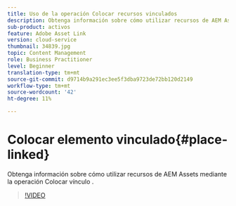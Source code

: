 ```yaml
---
title: Uso de la operación Colocar recursos vinculados
description: Obtenga información sobre cómo utilizar recursos de AEM Assets mediante la operación Colocar vínculo .
sub-product: activos
feature: Adobe Asset Link
version: cloud-service
thumbnail: 34839.jpg
topic: Content Management
role: Business Practitioner
level: Beginner
translation-type: tm+mt
source-git-commit: d9714b9a291ec3ee5f3dba9723de72bb120d2149
workflow-type: tm+mt
source-wordcount: '42'
ht-degree: 11%

---
```



# Colocar elemento vinculado{#place-linked}

Obtenga información sobre cómo utilizar recursos de AEM Assets mediante la operación Colocar vínculo .

>[!VIDEO](https://video.tv.adobe.com/v/34839/?quality=12)
